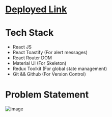 # [Deployed Link](https://faceprepxcriosanchit.netlify.app/)

# Tech Stack
 - React JS
 - React Toastify (For alert messages)
 - React Router DOM
 - Material UI (For Skeleton)
 - Redux Toolkit (For global state management)
 - Git && Github (For Version Control)
# Problem Statement
![image](https://github.com/sanchitttt/faceprep-assignment/assets/46245135/f635a79d-0aeb-4578-a332-acc5c273eac6)
